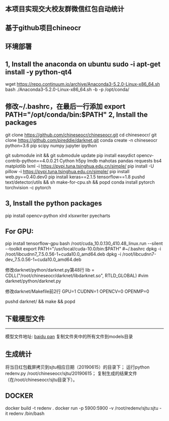 ## 本项目实现交大校友群微信红包自动统计
## 基于github项目chineocr

## 环境部署
1, Install the anaconda on ubuntu
sudo -i
apt-get install -y python-qt4
------------------------------------------------------------------------------------
wget https://repo.continuum.io/archive/Anaconda3-5.2.0-Linux-x86_64.sh
bash ./Anaconda3-5.2.0-Linux-x86_64.sh -b -p /opt/conda/

修改~/.bashrc，在最后一行添加
export PATH="/opt/conda/bin:$PATH"
2, Install the packages
------------------------------------------------------------------------------------
git clone https://github.com/chineseocr/chineseocr.git
cd chineseocr/
git clone https://github.com/pjreddie/darknet.git
conda create -n chineseocr python=3.6 pip scipy numpy jupyter ipython

git submodule init && git submodule update
pip install easydict opencv-contrib-python==4.0.0.21 Cython h5py lmdb mahotas pandas requests bs4 matplotlib lxml -i https://pypi.tuna.tsinghua.edu.cn/simple/
pip install -U pillow -i https://pypi.tuna.tsinghua.edu.cn/simple/
pip install web.py==0.40.dev0
pip install keras==2.1.5 tensorflow==1.8
pushd text/detector/utils && sh make-for-cpu.sh && popd
conda install pytorch torchvision -c pytorch

3, Install the python packages
------------------------------------------------------------------------------------
pip install opencv-python xlrd xlsxwriter pyecharts


For GPU:
------------------------------------------------------------------------------------
pip install tensorflow-gpu
bash /root/cuda_10.0.130_410.48_linux.run --silent --toolkit
export PATH="/usr/local/cuda-10.0/bin:$PATH" #~/.bashrc
dpkg -i /root/libcudnn7_7.5.0.56-1+cuda10.0_amd64.deb
dpkg -i /root/libcudnn7-dev_7.5.0.56-1+cuda10.0_amd64.deb

修改darknet/python/darknet.py第48行
lib = CDLL("/root/chineseocr/darknet/libdarknet.so", RTLD_GLOBAL)
#vim darknet/python/darknet.py

修改darknet/Makefile前2行
GPU=1
CUDNN=1
OPENCV=0
OPENMP=0

pushd darknet/ && make && popd


## 下载模型文件   
------------------------------------------------------------------------------------
模型文件地址: [baidu pan](https://pan.baidu.com/s/1gTW9gwJR6hlwTuyB6nCkzQ)
复制文件夹中的所有文件到models目录


## 生成统计
将当日红包截屏拷贝到sjtu相应日期（20190615）的目录下；
运行python redenv.py /root/chineseocr/sjtu/20190615；
复制生成的结果文件（在/root/chineseocr/sjtu目录下）。


## DOCKER
docker build -t redenv .
docker run -p 5900:5900 -v /root/redenv/sjtu:sjtu -it redenv /bin/bash
 
